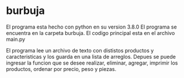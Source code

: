 # burbuja
El programa esta hecho con python en su version 3.8.0
El programa se encuentra en la carpeta burbuja.
El codigo principal esta en el archivo main.py

El programa lee un archivo de texto con dististos productos y caracteristicas y los guarda en una lista de arreglos.
Depues se puede ingresar la funcion que se desee realizar, eliminar, agregar, imprimir los productos, ordenar por precio, peso y piezas.
